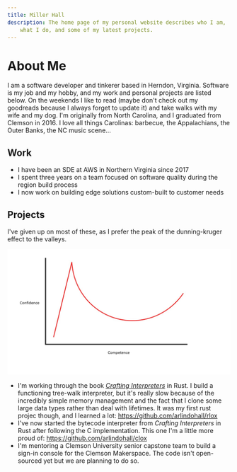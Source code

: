 ```yaml
---
title: Miller Hall
description: The home page of my personal website describes who I am,
    what I do, and some of my latest projects.
---
```


About Me
=====

I am a software developer and tinkerer based in Herndon, Virginia.
Software is my job and my hobby, and my work and personal projects are listed below.
On the weekends I like to read (maybe don't check out my goodreads because I always forget to update it) and take walks with my wife and my dog.
I'm originally from North Carolina, and I graduated from Clemson in 2016.
I love all things Carolinas: barbecue, the Appalachians, the Outer Banks, the NC music scene...

Work
-----

- I have been an SDE at AWS in Northern Virginia since 2017
- I spent three years on a team focused on software quality during the region build process
- I now work on building edge solutions custom-built to customer needs

Projects
-----

I've given up on most of these, as I prefer the peak of the dunning-kruger effect to the valleys.

<img class="image-center"
    src="/assets/dunning-kruger.jpg"
    title="LittleT889, CC BY-SA 4.0 https://creativecommons.org/licenses/by-sa/4.0, via Wikimedia Commons"
    alt="Dunning-kruger effect graph, from wikimedia commons">
</img>

- I'm working through the book [_Crafting Interpreters_](https://craftinginterpreters.com) in Rust. I build a functioning tree-walk interpreter, but it's really slow because of the incredibly simple memory management and the fact that I clone some large data types rather than deal with lifetimes. It was my first rust projec though, and I learned a lot: https://github.com/arlindohall/rlox
- I've now started the bytecode interpreter from _Crafting Interpreters_ in Rust after following the C implementation. This one I'm a little more proud of: https://github.com/arlindohall/clox
- I'm mentoring a Clemson University senior capstone team to build a sign-in console for the Clemson Makerspace. The code isn't open-sourced yet but we are planning to do so.
